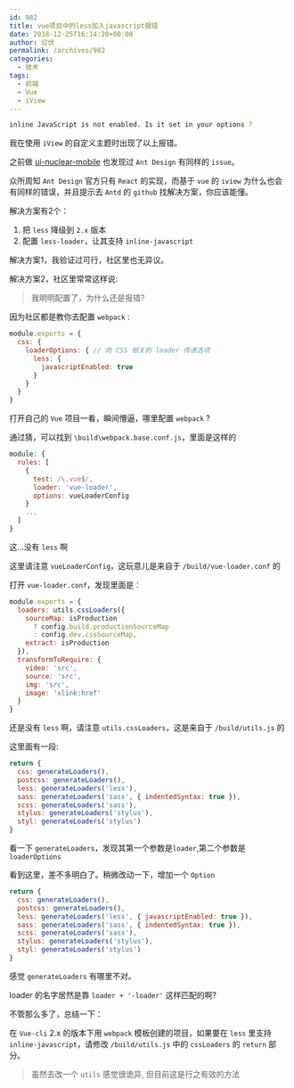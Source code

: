 ```yaml
---
id: 982
title: vue项目中的less加入javascript报错
date: 2018-12-25T16:14:20+00:00
author: 愆伏
permalink: /archives/982
categories:
  - 技术
tags:
  - 前端
  - Vue
  - iView
---
```


```bash
inline JavaScript is not enabled. Is it set in your options ?
```

我在使用 `iView` 的自定义主题时出现了以上报错。

之前做 [ui-nuclear-mobile](https://ladybirddev.github.io/ui-nuclear-mobile/) 也发现过 `Ant Design` 有同样的 `issue`。

众所周知 `Ant Design` 官方只有 `React` 的实现，而基于 `vue` 的 `iview` 为什么也会有同样的错误，并且提示去 `Antd` 的 `github` 找解决方案，你应该能懂。

解决方案有2个：

1. 把 `less` 降级到 `2.x` 版本
2. 配置 `less-loader`，让其支持 `inline-javascript`

解决方案1，我验证过可行，社区里也无异议。

解决方案2，社区里常常这样说:

> 我明明配置了，为什么还是报错?

因为社区都是教你去配置 `webpack` :

```javascript
module.exports = {
  css: {
    loaderOptions: { // 向 CSS 相关的 loader 传递选项
      less: {
        javascriptEnabled: true
      }
    }
  }
}
```

打开自己的 `Vue` 项目一看，瞬间懵逼，哪里配置 `webpack` ?

通过猜，可以找到 `\build\webpack.base.conf.js`，里面是这样的

```javascript
module: {
  rules: [
    {
      test: /\.vue$/,
      loader: 'vue-loader',
      options: vueLoaderConfig
    }
    ...
  ]
}
```

这...没有 `less` 啊

这里请注意 `vueLoaderConfig`，这玩意儿是来自于 `/build/vue-loader.conf` 的

打开 `vue-loader.conf`，发现里面是：

```javascript
module.exports = {
  loaders: utils.cssLoaders({
    sourceMap: isProduction
      ? config.build.productionSourceMap
      : config.dev.cssSourceMap,
    extract: isProduction
  }),
  transformToRequire: {
    video: 'src',
    source: 'src',
    img: 'src',
    image: 'xlink:href'
  }
}
```

还是没有 `less` 啊，请注意 `utils.cssLoaders`，这是来自于 `/build/utils.js` 的

这里面有一段:

```javascript
return {
  css: generateLoaders(),
  postcss: generateLoaders(),
  less: generateLoaders('less'),
  sass: generateLoaders('sass', { indentedSyntax: true }),
  scss: generateLoaders('sass'),
  stylus: generateLoaders('stylus'),
  styl: generateLoaders('stylus')
}
```
看一下 `generateLoaders`，发现其第一个参数是`loader`,第二个参数是 `loaderOptions`

看到这里，差不多明白了。稍微改动一下，增加一个 `Option`

```javascript
return {
  css: generateLoaders(),
  postcss: generateLoaders(),
  less: generateLoaders('less', { javascriptEnabled: true }),
  sass: generateLoaders('sass', { indentedSyntax: true }),
  scss: generateLoaders('sass'),
  stylus: generateLoaders('stylus'),
  styl: generateLoaders('stylus')
}
```

感觉 `generateLoaders` 有哪里不对。

loader 的名字居然是靠 `loader + '-loader'` 这样匹配的啊?

不管那么多了，总结一下：

在 `Vue-cli` 2.x 的版本下用 `webpack` 模板创建的项目，如果要在 `less` 里支持 `inline-javascript`，请修改 `/build/utils.js` 中的 `cssLoaders` 的 `return` 部分。

> 虽然去改一个 `utils` 感觉很诡异, 但目前这是行之有效的方法